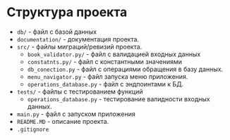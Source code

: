 # Структура проекта

- `db/` - файл с базой данных
- `documentation/` - документация проекта.
- `src/` - файлы миграций/ревизий проекта.
  - `book_validator.py/` - файл с валидацией входных данных
  - `constatnts.py/` - файл с константными значениями
  - `db_conection.py` - файл с операциями обращения в базу данных.
  - `menu_navigator.py` - файл запуска меню приложения.
  - `operations_database.py` - файл с эндпоинтами к БД.
- `tests/` - файлы с тестированием функций
  - `operations_database.py` - тестирование валидности входных данных.
- `main.py` - файл с запуском приложения
- `README.MD` - описание проекта.
- `.gitignore`


